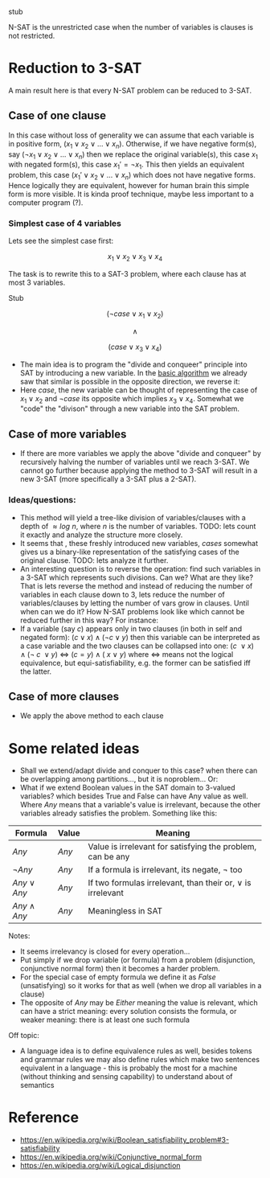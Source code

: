 stub

N-SAT is the unrestricted case when the number of variables is clauses is not restricted. 

# Reduction to 3-SAT
A main result here is that every N-SAT problem can be reduced to 3-SAT. 

## Case of one clause

In this case without loss of generality we can assume that each variable is in positive form, $(x_1 \lor x_2 \lor ... \lor x_n)$. Otherwise, if we have negative form(s), say  $(\lnot x_1 \lor x_2 \lor ... \lor x_n)$ then we replace the original variable(s), this case $x_1$ with negated form(s), this case $x_1' = \lnot x_1$. This then yields an equivalent problem, this case $(x_1' \lor x_2 \lor ... \lor x_n)$ which does not have negative forms. Hence logically they are equivalent, however for human brain this simple form is more visible. It is kinda proof technique, maybe less important to a computer program (?).

### Simplest case of 4 variables

Lets see the simplest case first:

$$
x_1 \lor x_2 \lor x_3 \lor x_4
$$

The task is to rewrite this to a SAT-3 problem, where each clause has at most 3 variables. 

Stub

$$
(\lnot case \lor x_1 \lor x_2)
$$

$$
\land
$$

$$
(case \lor x_3 \lor x_4) 
$$

- The main idea is to program the "divide and conqueer" principle into SAT by introducing a new variable. In the [basic algorithm](./2%E2%80%90SAT-algo:-0.-Basic-algo-by-substitution) we already saw that similar is possible in the opposite direction, we reverse it:
- Here $case$, the new variable can be thought of representing the case of $x_1 \lor x_2$ and $\neg case$ its opposite which implies $x_3 \lor x_4$. Somewhat we "code" the "divison" through a new variable into the SAT problem.

## Case of more variables

- If there are more variables we apply the above "divide and conqueer" by recursively halving the number of variables until we reach 3-SAT. We cannot go further because applying the method to 3-SAT will result in a new 3-SAT (more specifically a 3-SAT plus a 2-SAT).

### Ideas/questions: 

- This method will yield a tree-like division of variables/clauses with a depth of $\approx log\ n$, where $n$ is the number of variables. TODO: lets count it exactly and analyze the structure more closely. 
- It seems that , these freshly introduced new variables, $cases$ somewhat gives us a binary-like representation of the satisfying cases of the original clause. TODO: lets analyze it further.
- An interesting question is to reverse the operation: find such variables in a 3-SAT which represents such divisions. Can we? What are they like? That is lets reverse the method and instead of reducing the number of variables in each clause down to 3, lets reduce the number of variables/clauses by letting the number of vars grow in clauses. Until when can we do it? How N-SAT problems look like which cannot be reduced further in this way? For instance: 
- If a variable (say $c$) appears only in two clauses (in both in self and negated form): $(c \lor x) \land (\neg c \lor y)$ then this variable can be interpreted as a case variable and the two clauses can be collapsed into one: $(c\ \lor x)\ \land (\neg\ c\ \lor y)\ \iff\ (c = y) \land (\ x\ \lor\ y)$ where $\iff$ means not the logical equivalence, but equi-satisfiability, e.g. the former can be satisfied iff the latter.

## Case of more clauses

- We apply the above method to each clause

# Some related ideas

- Shall we extend/adapt divide and conquer to this case? when there can be overlapping among partitions..., but it is noproblem... Or:
- What if we extend Boolean values in the SAT domain to 3-valued variables? which besides True and False can have Any value as well. Where $Any$ means that a variable's value is irrelevant, because the other variables already satisfies the problem. Something like this:

|Formula                         |Value|Meaning                                     |
|--------------------------------|-----|--------------------------------------------|
|$Any$                           |$Any$|Value is irrelevant for satisfying the problem, can be any |
|$\lnot Any$                     |$Any$|If a formula is irrelevant, its negate, $\lnot$ too  |
|$Any \lor  Any$                 |$Any$|If two formulas irrelevant, than their or, $\lor$ is irrelevant|
|$Any \land Any$                 |$Any$|Meaningless in SAT|

Notes:

- It seems irrelevancy is closed for every operation...
- Put simply if we drop variable (or formula) from a problem (disjunction, conjunctive normal form) then it becomes a harder problem. 
- For the special case of empty formula we define it as $False$ (unsatisfying) so it works for that as well (when we drop all variables in a clause)
- The opposite of $Any$ may be $Either$ meaning the value is relevant, which can have a strict meaning: every solution consists the formula, or weaker meaning: there is at least one such formula

Off topic:

- A language idea is to define equivalence rules as well, besides tokens and grammar rules we may also define rules which make two sentences equivalent in a language - this is probably the most for a machine (without thinking and sensing capability) to understand about of semantics

# Reference

- https://en.wikipedia.org/wiki/Boolean_satisfiability_problem#3-satisfiability
- https://en.wikipedia.org/wiki/Conjunctive_normal_form
- https://en.wikipedia.org/wiki/Logical_disjunction